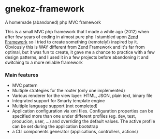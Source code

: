 # gnekoz-framework
A homemade (abandoned) php MVC framework


This is a small MVC php framework that I made a while ago (2012) when after few years of coding in almost pure php I stumbled upon [Zend Framework](https://framework.zend.com/) so I tried to create something (remotely!) inspired by it. 
Obviously this is WAY different from Zend Framework and it's far from optimal, but it was fun to create, it gave me a chance to practice with a few design patterns, and I used it in a few projects before abandoning it and switching to a more reliable framework

### Main features
- MVC pattern
- Multiple strategies for the router (only one implemented)
- Various renderer for the view layer: HTML, JSON, plain text, binary file
- Integrated support for Smarty template engine
- Multiple language support (not completed)
- Application configuration via xml files. Configuration properties can be specified more than one under different profiles (eg. dev, test, producion, user, ...) and overriding the default values. The active profile can be set during the application bootstrap
- a CLI components generator (applications, controllers, actions)
